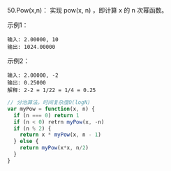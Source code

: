 50.Pow(x,n)：
实现 pow(x, n) ，即计算 x 的 n 次幂函数。

示例1：
```
输入: 2.00000, 10
输出: 1024.00000
```
示例2：
```
输入: 2.00000, -2
输出: 0.25000
解释: 2-2 = 1/22 = 1/4 = 0.25
```

```js
// 分治算法，时间复杂度O(logN)
var myPow = function(x, n) {
  if (n === 0) return 1
  if (n < 0) retrn myPow(x, -n)
  if (n % 2) {
    return x * myPow(x, n - 1)
  } else {
    return myPow(x*x, n/2)
  }
}
```